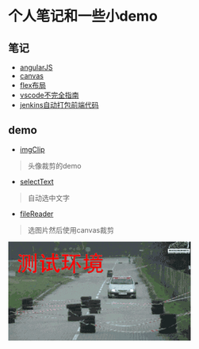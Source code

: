 # 个人笔记和一些小demo

## 笔记

* [angularJS](https://github.com/qinyuanqiblog/note/blob/master/angularJS.md)
* [canvas](https://github.com/qinyuanqiblog/note/blob/master/canvas.md)
* [flex布局](https://github.com/qinyuanqiblog/note/blob/master/flex%E5%B8%83%E5%B1%80.jpg)
* [vscode不完全指南](https://github.com/qinyuanqiblog/note/blob/master/vscode%E4%B8%8D%E5%AE%8C%E5%85%A8%E6%8C%87%E5%8D%97.md)
* [jenkins自动打包前端代码](https://github.com/qinyuanqiblog/note/blob/master/vscode%E4%B8%8D%E5%AE%8C%E5%85%A8%E6%8C%87%E5%8D%97.md)

## demo

* [imgClip](https://github.com/qinyuanqiblog/note/blob/master/imgClip.html)

> 头像裁剪的demo

* [selectText](https://github.com/qinyuanqiblog/note/blob/master/selectText.html)

> 自动选中文字

* [fileReader](https://github.com/qinyuanqiblog/note/blob/master/fileReader.html)

> 选图片然后使用canvas裁剪

![](/images/666666.gif)
